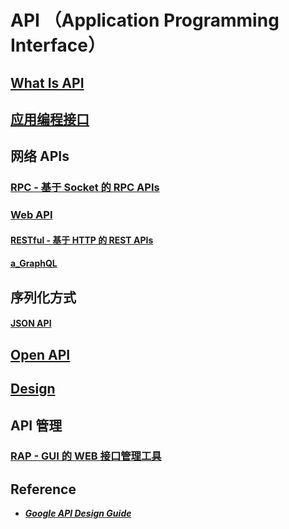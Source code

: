 # API （Application Programming Interface）

## [What Is API](WhatIs.md)

## [应用编程接口](a_Programme-APIs/README.md)

## 网络 APIs
### [RPC - 基于 Socket 的 RPC APIs](e_RPC_APIs/README.md)
### [Web API](e_Web-APIs/README.md)
#### [RESTful - 基于 HTTP 的 REST APIs](e_Web-APIs/a_RESTful/README.md)
#### [a_GraphQL](e_Web-APIs/a_GraphQL/README.md)

## 序列化方式
#### [JSON API](JSON-API/README.md)

## [Open API](z_OpenAPI/README.md)

## [Design](design/README.md)

## API 管理
### [RAP - GUI 的 WEB 接口管理工具](https://github.com/thx/RAP/wiki/about_cn)

## Reference
* ***[Google API Design Guide](https://google-cloud.gitbook.io/api-design-guide/)***
